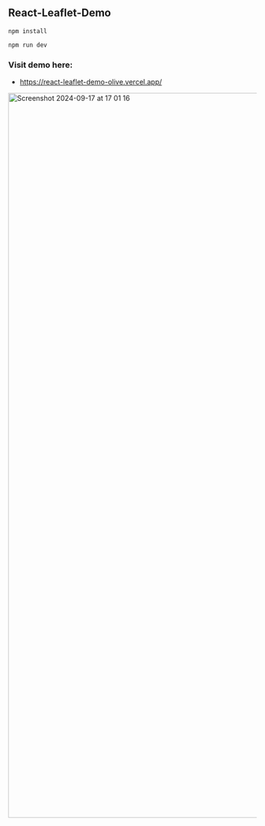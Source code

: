 ## React-Leaflet-Demo
```
npm install
```
```
npm run dev
```
### Visit demo here:
  - https://react-leaflet-demo-olive.vercel.app/

<img width="1470" alt="Screenshot 2024-09-17 at 17 01 16" src="https://github.com/user-attachments/assets/79e415aa-4455-4ee6-a1b9-68e68dabd495">
